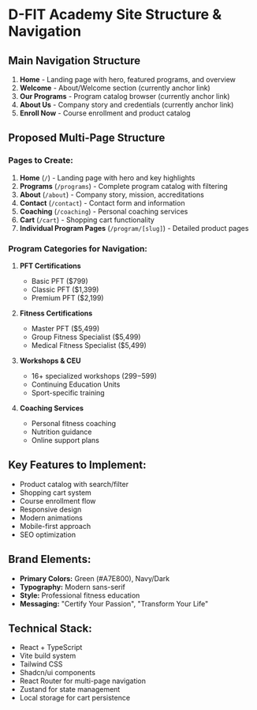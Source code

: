 # D-FIT Academy Site Structure & Navigation

## Main Navigation Structure
1. **Home** - Landing page with hero, featured programs, and overview
2. **Welcome** - About/Welcome section (currently anchor link)
3. **Our Programs** - Program catalog browser (currently anchor link)
4. **About Us** - Company story and credentials (currently anchor link)
5. **Enroll Now** - Course enrollment and product catalog

## Proposed Multi-Page Structure

### Pages to Create:
1. **Home** (`/`) - Landing page with hero and key highlights
2. **Programs** (`/programs`) - Complete program catalog with filtering
3. **About** (`/about`) - Company story, mission, accreditations
4. **Contact** (`/contact`) - Contact form and information
5. **Coaching** (`/coaching`) - Personal coaching services
6. **Cart** (`/cart`) - Shopping cart functionality
7. **Individual Program Pages** (`/program/[slug]`) - Detailed product pages

### Program Categories for Navigation:
1. **PFT Certifications**
   - Basic PFT ($799)
   - Classic PFT ($1,399)
   - Premium PFT ($2,199)

2. **Fitness Certifications**
   - Master PFT ($5,499)
   - Group Fitness Specialist ($5,499)
   - Medical Fitness Specialist ($5,499)

3. **Workshops & CEU**
   - 16+ specialized workshops ($299-$599)
   - Continuing Education Units
   - Sport-specific training

4. **Coaching Services**
   - Personal fitness coaching
   - Nutrition guidance
   - Online support plans

## Key Features to Implement:
- Product catalog with search/filter
- Shopping cart system
- Course enrollment flow
- Responsive design
- Modern animations
- Mobile-first approach
- SEO optimization

## Brand Elements:
- **Primary Colors:** Green (#A7E800), Navy/Dark
- **Typography:** Modern sans-serif
- **Style:** Professional fitness education
- **Messaging:** "Certify Your Passion", "Transform Your Life"

## Technical Stack:
- React + TypeScript
- Vite build system
- Tailwind CSS
- Shadcn/ui components
- React Router for multi-page navigation
- Zustand for state management
- Local storage for cart persistence